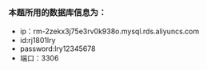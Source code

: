 ### 本题所用的数据库信息为：
* ip：rm-2zekx3j75e3rv0k938o.mysql.rds.aliyuncs.com
* id:rj1801lry
* password:lry12345678
* 端口：3306